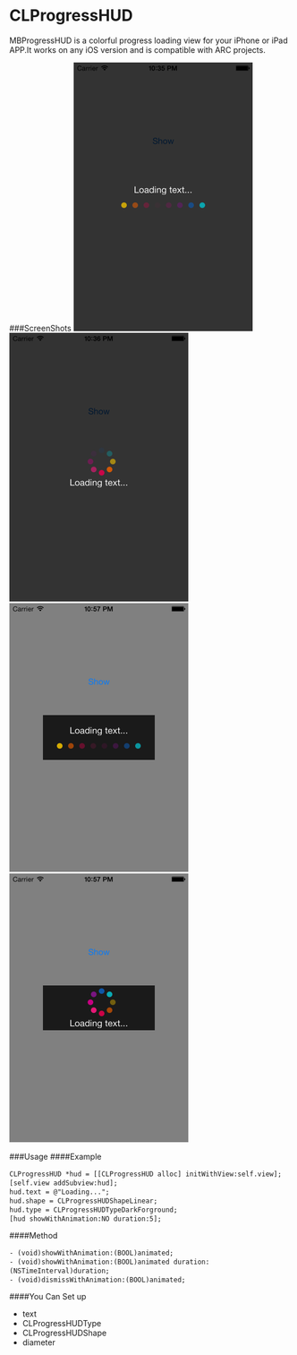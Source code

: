 CLProgressHUD
=============

MBProgressHUD is a colorful progress loading view for your iPhone or iPad APP.It works on any iOS version and is compatible with ARC projects. 

###ScreenShots
<span><img src="./Screenshot/1.png" width="320px" heght="480px"></span>
<span><img src="./Screenshot/2.png" width="320px" heght="480px"></span>
<span><img src="./Screenshot/3.png" width="320px" heght="480px"></span>
<span><img src="./Screenshot/4.png" width="320px" heght="480px"></span>


###Usage
####Example
```  
CLProgressHUD *hud = [[CLProgressHUD alloc] initWithView:self.view];
[self.view addSubview:hud];
hud.text = @"Loading...";
hud.shape = CLProgressHUDShapeLinear;
hud.type = CLProgressHUDTypeDarkForground;
[hud showWithAnimation:NO duration:5];
```
####Method
```
- (void)showWithAnimation:(BOOL)animated;
- (void)showWithAnimation:(BOOL)animated duration:(NSTimeInterval)duration;
- (void)dismissWithAnimation:(BOOL)animated;
```
####You Can Set up
* text
* CLProgressHUDType
* CLProgressHUDShape
* diameter
